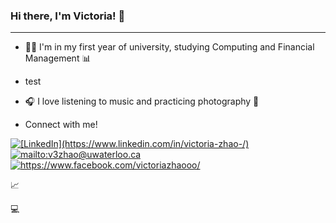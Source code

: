### Hi there, I'm Victoria! 👋 
---
* 👩‍💻 I'm in my first year of university, studying Computing and Financial Management 📊 
* test
* 🎧 I love listening to music and practicing photography 📸





* Connect with me! 
<a href = "https://www.linkedin.com/in/victoria-zhao-/">
<img src="https://img.shields.io/badge/LinkedIn-0077B5?style=for-the-badge&logo=linkedin&logoColor=white" alt = "[LinkedIn](https://www.linkedin.com/in/victoria-zhao-/)" >
</a>
<a href = "mailto:v3zhao@uwaterloo.ca">
<img src="https://img.shields.io/badge/Gmail-D14836?style=for-the-badge&logo=gmail&logoColor=white" alt = "mailto:v3zhao@uwaterloo.ca">
</a>
<a href = "https://www.facebook.com/victoriazhaooo/">
<img src = "https://img.shields.io/badge/Facebook-1877F2?style=for-the-badge&logo=facebook&logoColor=white" alt = "https://www.facebook.com/victoriazhaooo/">
</a>

📈 


💻


<!--
### Hi, I'm Victoria! 👋 
#### Welcome to my GitHub 💻

Welcome to my GitHub ! 👋
**torizz/torizz** is a ✨ _special_ ✨ repository because its `README.md` (this file) appears on your GitHub profile.

Here are some ideas to get you started:

- 🔭 I’m currently working on ...
- 🌱 I’m currently learning ...
- 👯 I’m looking to collaborate on ...
- 🤔 I’m looking for help with ...
- 💬 Ask me about ...
- 📫 How to reach me: ...
- 😄 Pronouns: ...
- ⚡ Fun fact: ...
-->
